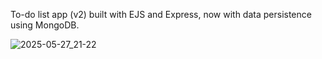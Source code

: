 To-do list app (v2) built with EJS and Express, now with data persistence using MongoDB.

![2025-05-27_21-22](https://github.com/user-attachments/assets/241179ca-d3cd-46a8-a944-4579a9292249)
